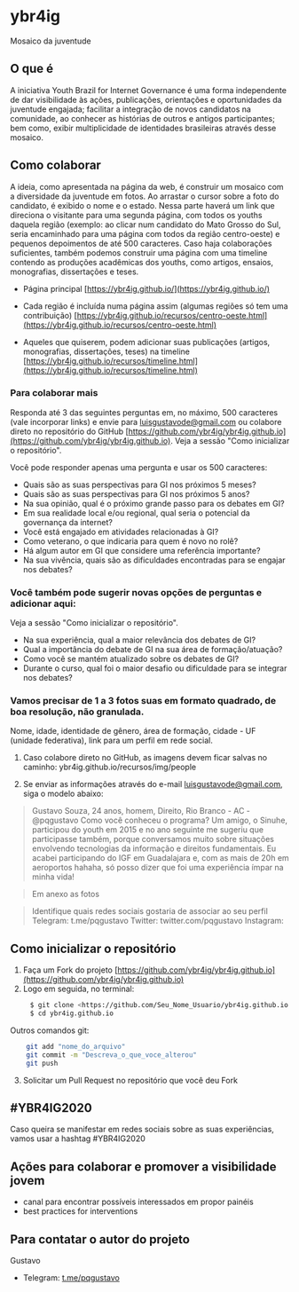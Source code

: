 # ybr4ig
Mosaico da juventude

## O que é
A iniciativa Youth Brazil for Internet Governance é uma forma independente de dar visibilidade às ações, publicações, orientações e oportunidades da juventude engajada; facilitar a integração de novos candidatos na comunidade, ao conhecer as histórias de outros e antigos participantes; bem como, exibir multiplicidade de identidades brasileiras através desse mosaico. 


## Como colaborar
A ideia, como apresentada na página da web, é construir um mosaico com a diversidade da juventude em fotos. Ao arrastar o cursor sobre a foto do candidato, é exibido o nome e o estado. Nessa parte haverá um link que direciona o visitante para uma segunda página, com todos os youths daquela região (exemplo: ao clicar num candidato do Mato Grosso do Sul, seria encaminhado para uma página com todos da região centro-oeste) e pequenos depoimentos de até 500 caracteres. Caso haja colaborações suficientes, também podemos construir uma página com uma timeline contendo as produções acadêmicas dos youths, como artigos, ensaios, monografias, dissertações e teses. 

- Página principal [https://ybr4ig.github.io/](https://ybr4ig.github.io/) 

- Cada região é incluída numa página assim (algumas regiões só tem uma contribuição) [https://ybr4ig.github.io/recursos/centro-oeste.html](https://ybr4ig.github.io/recursos/centro-oeste.html)

- Aqueles que quiserem, podem adicionar suas publicações (artigos, monografias, dissertações, teses) na timeline [https://ybr4ig.github.io/recursos/timeline.html](https://ybr4ig.github.io/recursos/timeline.html)


### Para colaborar mais

Responda até 3 das seguintes perguntas em, no máximo, 500 caracteres (vale incorporar links) e envie para luisgustavode@gmail.com ou colabore direto no repositório do GitHub [https://github.com/ybr4ig/ybr4ig.github.io](https://github.com/ybr4ig/ybr4ig.github.io). Veja a sessão "Como inicializar o repositório".

Você pode responder apenas uma pergunta e usar os 500 caracteres:

- Quais são as suas perspectivas para GI nos próximos 5 meses?
- Quais são as suas perspectivas para GI nos próximos 5 anos?
- Na sua opinião, qual é o próximo grande passo para os debates em GI?
- Em sua realidade local e/ou regional, qual seria o potencial da governança da internet?
- Você está engajado em atividades relacionadas à GI?
- Como veterano, o que indicaria para quem é novo no rolê?
- Há algum autor em GI que considere uma referência importante? 
- Na sua vivência, quais são as dificuldades encontradas para se engajar nos debates?

### Você também pode sugerir novas opções de perguntas e adicionar aqui:
Veja a sessão "Como inicializar o repositório".
- Na sua experiência, qual a maior relevância dos debates de GI?
- Qual a importância do debate de GI na sua área de formação/atuação?
- Como você se mantém atualizado sobre os debates de GI?
- Durante o curso, qual foi o maior desafio ou dificuldade para se integrar nos debates?

### Vamos precisar de 1 a 3 fotos suas em formato quadrado, de boa resolução, não granulada.
Nome, idade, identidade de gênero, área de formação, cidade - UF (unidade federativa), link para um perfil em rede social.

1. Caso colabore direto no GitHub, as imagens devem ficar salvas no caminho: 
ybr4ig.github.io/recursos/img/people

2. Se enviar as informações através do e-mail luisgustavode@gmail.com, siga o modelo abaixo:

> Gustavo Souza, 24 anos, homem, Direito, Rio Branco - AC - @pqgustavo 
 Como você conheceu o programa? Um amigo, o Sinuhe, participou do youth em 2015 e no ano seguinte me sugeriu que participasse também, porque conversamos muito sobre situações envolvendo tecnologias da informação e direitos fundamentais. Eu acabei participando do IGF em Guadalajara e, com as mais de 20h em aeroportos hahaha, só posso dizer que foi uma experiência ímpar na minha vida!

> Em anexo as fotos

> Identifique quais redes sociais gostaria de associar ao seu perfil 
  Telegram: t.me/pqgustavo
  Twitter: twitter.com/pqgustavo
  Instagram:


## Como inicializar o repositório
1. Faça um Fork do projeto [https://github.com/ybr4ig/ybr4ig.github.io](https://github.com/ybr4ig/ybr4ig.github.io)
2. Logo em seguida, no terminal:
```sh
     $ git clone <https://github.com/Seu_Nome_Usuario/ybr4ig.github.io.git>
     $ cd ybr4ig.github.io
```

Outros comandos git:
    
```sh
    git add "nome_do_arquivo"
    git commit -m "Descreva_o_que_voce_alterou"
    git push
```
3. Solicitar um Pull Request no repositório que você deu Fork


## #YBR4IG2020
Caso queira se manifestar em redes sociais sobre as suas experiências, vamos usar a hashtag #YBR4IG2020


## Ações para colaborar e promover a visibilidade jovem

- canal para encontrar possíveis interessados em propor painéis 
- best practices for interventions 

## Para contatar o autor do projeto
Gustavo
- Telegram: [t.me/pqgustavo](t.me/pqgustavo)

